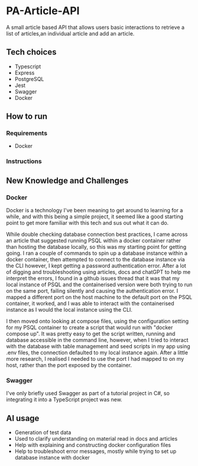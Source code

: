 # PA-Article-API
A small article based API that allows users basic interactions to retrieve a list of articles,an individual article and add an article.

## Tech choices
- Typescript
- Express
- PostgreSQL
- Jest
- Swagger
- Docker

## How to run
### Requirements
- Docker


### Instructions

## New Knowledge and Challenges
### Docker
Docker is a technology I've been meaning to get around to learning for a while, and with this being a simple project, it seemed like a good starting point to get more familiar with this tech and sus out what it can do.

While double checking database connection best practices, I came across an article that suggested running PSQL within a docker container rather than hosting the database locally, so this was my starting point for getting going. I ran a couple of commands to spin up a database instance within a docker container, then attempted to connect to the database instance via the CLI however, I kept getting a password authentication error. After a lot of digging and troubleshooting using articles, docs and chatGPT to help me interpret the errors, I found in a github issues thread that it was that my local instance of PSQL and the containerised version were both trying to run on the same port, failing silently and causing the authentication error. I mapped a different port on the host machine to the default port on the PSQL container, it worked, and I was able to interact with the containerised instance as I would the local instance using the CLI.

I then moved onto looking at compose files, using the configuration setting for my PSQL container to create a script that would run with "docker compose up". It was pretty easy to get the script written, running and database accessible in the command line, however, when I tried to interact with the database with table management and seed scripts in my app using .env files, the connection defaulted to my local instance again. After a little more research, I realised I needed to use the port I had mapped to on my host, rather than the port exposed by the container.

### Swagger
I've only briefly used Swagger as part of a tutorial project in C#, so integrating it into a TypeScript project was new.

## AI usage
- Generation of test data
- Used to clarify understanding on material read in docs and articles
- Help with explaining and constructing docker configuration files
- Help to troubleshoot error messages, mostly while trying to set up database instance with docker
